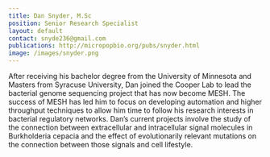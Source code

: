 ```yaml
---
title: Dan Snyder, M.Sc
position: Senior Research Specialist
layout: default
contact: snyde236@gmail.com
publications: http://micropopbio.org/pubs/snyder.html
image: /images/snyder.png
---
```

After receiving his bachelor degree from the University of Minnesota and Masters from Syracuse University, Dan joined the Cooper Lab to lead the bacterial genome sequencing project that has now become MESH. The success of MESH has led him to focus on developing automation and higher throughput techniques to allow him time to follow his research interests in bacterial regulatory networks. Dan’s current projects involve the study of the connection between extracellular and intracellular signal molecules in Burkholderia cepacia and the effect of evolutionarily relevant mutations on the connection between those signals and cell lifestyle. 
